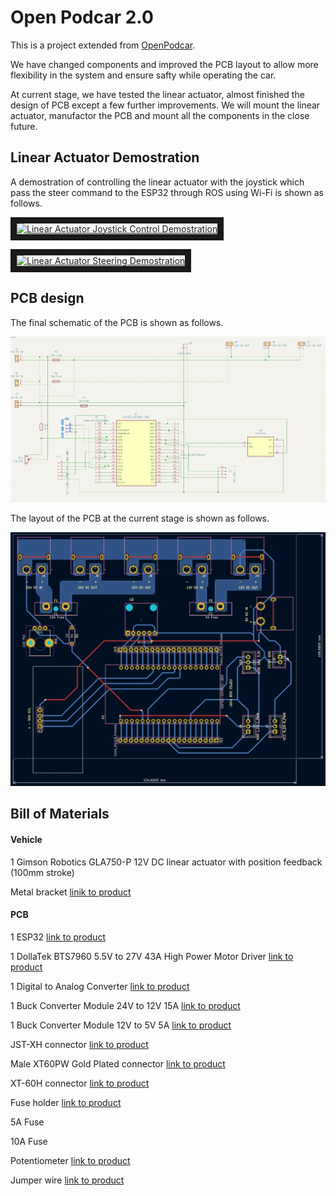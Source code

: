 # Open Podcar 2.0

This is a project extended from [OpenPodcar](https://github.com/OpenPodcar/OpenPodcar).

We have changed components and improved the PCB layout to allow more flexibility in the system and ensure safty while operating the car.

At current stage, we have tested the linear actuator, almost finished the design of PCB except a few further improvements.
We will mount the linear actuator, manufactor the PCB and mount all the components in the close future.

## Linear Actuator Demostration
A demostration of controlling the linear actuator with the joystick which pass the steer command to the ESP32 through ROS using Wi-Fi is shown as follows.

<a href="https://youtu.be/pCknVWg_ioM
" target="_blank"><img src="http://img.youtube.com/vi/pCknVWg_ioM/0.jpg" 
alt="Linear Actuator Joystick Control Demostration" width="480" height="360" border="10" /></a>

<a href="https://youtu.be/71_QIT539q4
" target="_blank"><img src="http://img.youtube.com/vi/71_QIT539q4/0.jpg" 
alt="Linear Actuator Steering Demostration" width="480" height="360" border="10" /></a>

## PCB design
The final schematic of the PCB is shown as follows.

![PCB_schematics.jpeg](./ReadmeDocs/PCB_schematics.jpeg)

The layout of the PCB at the current stage is shown as follows.

![PCB.jpeg](./ReadmeDocs/PCB.jpeg)

## Bill of Materials

#### Vehicle
1 Gimson Robotics GLA750-P 12V DC linear actuator with position feedback (100mm stroke)

Metal bracket [linik to product](https://www.amazon.co.uk/dp/B08JV76967?ref_=cm_sw_r_apin_dp_HXTQEXMHK0DS5XG23BHY)

#### PCB

1 ESP32 [link to product](https://www.amazon.co.uk/XTVTX-Development-Wireless-Bluetooth-Frequency/dp/B09LCDJY8Z/ref=sr_1_5?crid=2XLMJ0XECAAJR&keywords=esp32&qid=1669377505&s=industrial&sprefix=esp32%2Cindustrial%2C95&sr=1-5)

1 DollaTek BTS7960 5.5V to 27V 43A High Power Motor Driver [link to product](https://www.amazon.co.uk/gp/product/B09H6MKWCJ/ref=ppx_yo_dt_b_asin_title_o00_s00?ie=UTF8&psc=1)


1 Digital to Analog Converter [link to product](https://www.digikey.co.uk/en/products/detail/sparkfun-electronics/BOB-12918/5140812?utm\_adgroup=Evaluation%20Boards%20-%20Digital%20to%20Analog%20Converters%20%28DACs%29&utm\_source=google&utm\_medium=cpc&utm\_campaign=Shopping\_Product\_Development%20Boards%2C%20Kits%2C%20Programmers&utm\_term=&productid=5140812&gclid=CjwKCAiAs8acBhA1EiwAgRFdw7jZpmNLCZSMikVMd7oKKiSc0wkz7JpF8sl4ogsQpp6ZFNUjAHO2KBoC\_PIQAvD_BwE)

1 Buck Converter Module 24V to 12V 15A [link to product](https://www.amazon.co.uk/dp/B01KQWWSLA/)

1 Buck Converter Module 12V to 5V 5A [link to product](https://www.amazon.co.uk/dp/B09NVZ6Y6J?ref_=cm\_sw\_r\_apin\_dp_F5CDBP8B0AESHGP8G7D0)

JST-XH connector [link to product](https://www.amazon.co.uk/YIXISI-460Pcs-Housing-Connector-Adapter/dp/B082ZLYRRN/ref=asc_df_B082ZLYRRN/?tag=googshopuk-21&linkCode=df0&hvadid=394317030617&hvpos=&hvnetw=g&hvrand=13959213679084324666&hvpone=&hvptwo=&hvqmt=&hvdev=m&hvdvcmdl=&hvlocint=&hvlocphy=1006876&hvtargid=pla-928147660517&psc=1&tag=&ref=&adgrpid=80755971054&hvpone=&hvptwo=&hvadid=394317030617&hvpos=&hvnetw=g&hvrand=13959213679084324666&hvqmt=&hvdev=m&hvdvcmdl=&hvlocint=&hvlocphy=1006876&hvtargid=pla-928147660517)

Male XT60PW Gold Plated connector [link to product](https://www.switchelectronics.co.uk/male-xt60pw-gold-plated-connector-30a-amass?gclid=Cj0KCQiAqOucBhDrARIsAPCQL1Z9Mdg7JQ2CPNNQ3Sm97k74ZDQKxPksRo_lDsgrQek7YlSQR7QdGtQaAu9BEALw_wcB)

XT-60H connector [link to product](https://amzn.eu/d/4VwUmz3)

Fuse holder [link to product](https://uk.farnell.com/littelfuse/178-7017-0001/fuse-holder-pcb-r-a-blade/dp/310530?st=Ato%20fuse%20holder)

5A Fuse

10A Fuse

Potentiometer [link to product](https://uk.rs-online.com/web/p/potentiometers/8274990?cm_mmc=UK-PLA-DS3A-_-google-_-CSS_UK_EN_Passive_Components_MOB_Whoop-_-Potentiometers_Whoop-_-8274990&matchtype=&pla-346415135252&cq_src=google_ads&cq_cmp=9765532007&cq_term=&cq_plac=&cq_net=g&cq_plt=gp&gclid=CjwKCAiAv9ucBhBXEiwA6N8nYOlC97hC1rk_lZlzGOEZ-jXB8kbkuMIexTun0_bgiT8PpbOJ3vPO0hoCik4QAvD_BwE&gclsrc=aw.ds)

Jumper wire [link to product](https://www.amazon.co.uk/VIPMOON-1-17mm-Multicolored-Flexible-Rainbow/dp/B07BLRNTXW/ref=asc_df_B07BLRNTXW/?tag=googshopuk-21&linkCode=df0&hvadid=309903005216&hvpos=&hvnetw=g&hvrand=16844014482739590557&hvpone=&hvptwo=&hvqmt=&hvdev=m&hvdvcmdl=&hvlocint=&hvlocphy=1006876&hvtargid=pla-631740601899&psc=1)
